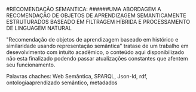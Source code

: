 #RECOMENDAÇÃO SEMANTICA:
######UMA ABORDAGEM A RECOMENDAÇÃO DE OBJETOS DE APRENDIZAGEM SEMANTICAMENTE ESTRUTURADOS BASEADO EM FILTRAGEM HÍBRIDA  E PROCESSAMENTO DE LINGUAGEM NATURAL


"Recomendação de objetos de aprendizagem baseado em histórico e similaridade usando representação semântica"
tratase de um trabalho em desevolvimento com intuíto acadêmico, o conteúdo aqui disponibilizado não esta finalizado 
podendo passar atualizações constantes que afentem seu funcionamento.

Palavras chaches:
Web Semântica, SPARQL, Json-ld, rdf, ontologiaaprendizado semântico, metadados
